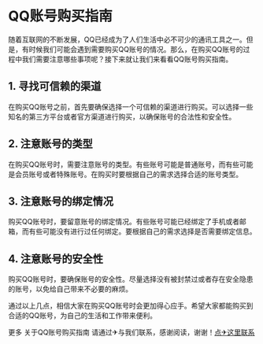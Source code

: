 # QQ账号购买指南

随着互联网的不断发展，QQ已经成为了人们生活中必不可少的通讯工具之一。但是，有时候我们可能会遇到需要购买QQ账号的情况。那么，在购买QQ账号的过程中我们需要注意哪些事项呢？接下来就让我们来看看QQ账号购买指南。

## 1. 寻找可信赖的渠道

在购买QQ账号之前，首先要确保选择一个可信赖的渠道进行购买。可以选择一些知名的第三方平台或者官方渠道进行购买，以确保账号的合法性和安全性。

## 2. 注意账号的类型

在购买QQ账号时，需要注意账号的类型。有些账号可能是普通账号，而有些可能是会员账号或者特殊账号。在购买时要根据自己的需求选择合适的账号类型。

## 3. 注意账号的绑定情况

购买QQ账号时，要留意账号的绑定情况。有些账号可能已经绑定了手机或者邮箱，而有些可能没有进行过任何绑定。要根据自己的需求选择是否需要绑定信息。

## 4. 注意账号的安全性

购买QQ账号时，要确保账号的安全性。尽量选择没有被封禁过或者存在安全隐患的账号，以免给自己带来不必要的麻烦。

通过以上几点，相信大家在购买QQ账号时会更加得心应手。希望大家都能购买到合适的QQ账号，为自己的生活和工作带来便利。

更多 关于QQ账号购买指南 请通过✈与我们联系，感谢阅读，谢谢！[点✈这里联系](https://ads.k02.cc)